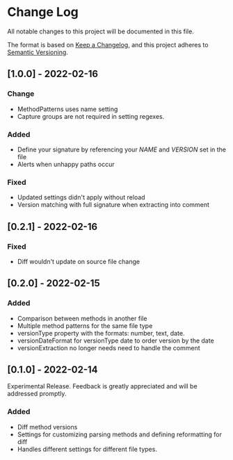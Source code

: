 # Change Log
All notable changes to this project will be documented in this file.

The format is based on [Keep a Changelog](https://keepachangelog.com/en/1.0.0/),
and this project adheres to [Semantic Versioning](https://semver.org/spec/v2.0.0.html).

## [1.0.0] - 2022-02-16
### Change
- MethodPatterns uses name setting
- Capture groups are not required in setting regexes.

### Added
- Define your signature by referencing your $NAME$ and $VERSION$ set in the file
- Alerts when unhappy paths occur

### Fixed
- Updated settings didn't apply without reload
- Version matching with full signature when extracting into comment

## [0.2.1] - 2022-02-16
### Fixed
- Diff wouldn't update on source file change

## [0.2.0] - 2022-02-15
### Added
- Comparison between methods in another file
- Multiple method patterns for the same file type
- versionType property with the formats: number, text, date.
- versionDateFormat for versionType date to order version by the date
- versionExtraction no longer needs need to handle the comment

## [0.1.0] - 2022-02-14
Experimental Release. Feedback is greatly appreciated and will be addressed promptly.
### Added
- Diff method versions
- Settings for customizing parsing methods and defining reformatting for diff
- Handles different settings for different file types. 

